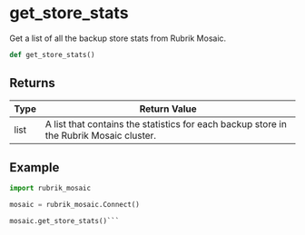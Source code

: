 # get_store_stats

Get a list of all the backup store stats from Rubrik Mosaic.
```py
def get_store_stats()
```


## Returns
| Type | Return Value                                                                                   |
|------|-----------------------------------------------------------------------------------------------|
| list  | A list that contains the statistics for each backup store in the Rubrik Mosaic cluster. |
## Example
```py
import rubrik_mosaic

mosaic = rubrik_mosaic.Connect()

mosaic.get_store_stats()```